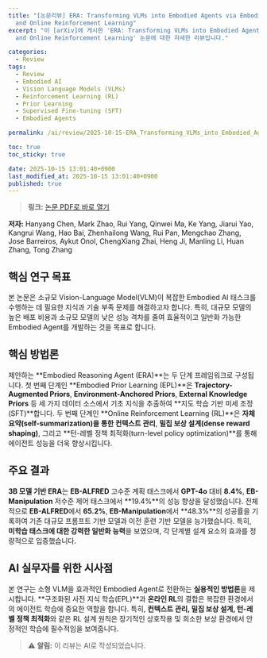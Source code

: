 ```yaml
---
title: "[논문리뷰] ERA: Transforming VLMs into Embodied Agents via Embodied Prior Learning
  and Online Reinforcement Learning"
excerpt: "이 [arXiv]에 게시한 'ERA: Transforming VLMs into Embodied Agents via Embodied Prior Learning
  and Online Reinforcement Learning' 논문에 대한 자세한 리뷰입니다."

categories:
  - Review
tags:
  - Review
  - Embodied AI
  - Vision Language Models (VLMs)
  - Reinforcement Learning (RL)
  - Prior Learning
  - Supervised Fine-tuning (SFT)
  - Embodied Agents

permalink: /ai/review/2025-10-15-ERA_Transforming_VLMs_into_Embodied_Agents_via_Embodied_Prior_Learning_and_Online_Reinforcement_Learning/

toc: true
toc_sticky: true

date: 2025-10-15 13:01:40+0900
last_modified_at: 2025-10-15 13:01:40+0900
published: true
---
```

> **링크:** [논문 PDF로 바로 열기](https://arxiv.org/abs/2510.12693)

**저자:** Hanyang Chen, Mark Zhao, Rui Yang, Qinwei Ma, Ke Yang, Jiarui Yao, Kangrui Wang, Hao Bai, Zhenhailong Wang, Rui Pan, Mengchao Zhang, Jose Barreiros, Aykut Onol, ChengXiang Zhai, Heng Ji, Manling Li, Huan Zhang, Tong Zhang



## 핵심 연구 목표
본 논문은 소규모 Vision-Language Model(VLM)이 복잡한 Embodied AI 태스크를 수행하는 데 필요한 지식과 기술 부족 문제를 해결하고자 합니다. 특히, 대규모 모델의 높은 배포 비용과 소규모 모델의 낮은 성능 격차를 줄여 효율적이고 일반화 가능한 Embodied Agent를 개발하는 것을 목표로 합니다.

## 핵심 방법론
제안하는 **Embodied Reasoning Agent (ERA)**는 두 단계 프레임워크로 구성됩니다. 첫 번째 단계인 **Embodied Prior Learning (EPL)**은 **Trajectory-Augmented Priors**, **Environment-Anchored Priors**, **External Knowledge Priors** 등 세 가지 데이터 소스에서 기초 지식을 추출하여 **지도 학습 기반 미세 조정(SFT)**합니다. 두 번째 단계인 **Online Reinforcement Learning (RL)**은 **자체 요약(self-summarization)을 통한 컨텍스트 관리**, **밀집 보상 설계(dense reward shaping)**, 그리고 **턴-레벨 정책 최적화(turn-level policy optimization)**를 통해 에이전트 성능을 더욱 향상시킵니다.

## 주요 결과
**3B 모델 기반 ERA**는 **EB-ALFRED** 고수준 계획 태스크에서 **GPT-4o** 대비 **8.4%**, **EB-Manipulation** 저수준 제어 태스크에서 **19.4%**의 성능 향상을 달성했습니다. 전체적으로 **EB-ALFRED**에서 **65.2%**, **EB-Manipulation**에서 **48.3%**의 성공률을 기록하여 기존 대규모 프롬프트 기반 모델과 이전 훈련 기반 모델을 능가했습니다. 특히, **미학습 태스크에 대한 강력한 일반화 능력**을 보였으며, 각 단계별 설계 요소의 효과를 정량적으로 입증했습니다.

## AI 실무자를 위한 시사점
본 연구는 소형 VLM을 효과적인 Embodied Agent로 전환하는 **실용적인 방법론**을 제시합니다. **구조화된 사전 지식 학습(EPL)**과 **온라인 RL**의 결합은 복잡한 환경에서의 에이전트 학습에 중요한 역할을 합니다. 특히, **컨텍스트 관리, 밀집 보상 설계, 턴-레벨 정책 최적화**와 같은 RL 설계 원칙은 장기적인 상호작용 및 희소한 보상 환경에서 안정적인 학습에 필수적임을 보여줍니다.

> ⚠️ **알림:** 이 리뷰는 AI로 작성되었습니다.